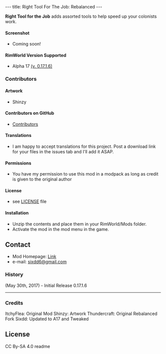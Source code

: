 <snippet>
  <content> 
---
title: Right Tool For The Job: Rebalanced
--- 


**Right Tool for the Job** adds assorted tools to help speed up your colonists work. 


#### Screenshot 
- Coming soon! 

#### RimWorld Version Supported 
- Alpha 17 [(v. 0.17.1.6)](https://github.com/Sixdd6/Right-Tool-for-the-Job-Rebalanced/files/1039005/Right-Tool-for-the-Job-Rebalanced.zip)

### Contributors 
#### Artwork 
- Shinzy 

#### Contributors on GitHub 
- [Contributors](https://github.com/Sixdd6/Right-Tool-for-the-Job-Rebalanced/graphs/contributors) 

#### Translations 
- I am happy to accept translations for this project. Post a download link for your files in the issues tab and I'll add it ASAP. 

#### Permissions 
- You have my permission to use this mod in a modpack as long as credit is given to the original author 

#### License  
- see [LICENSE](https://github.com/Sixdd6/Right-Tool-for-the-Job-Rebalanced/blob/master/LICENSE.md) file 

#### Installation 
- Unzip the contents and place them in your RimWorld/Mods folder. 
- Activate the mod in the mod menu in the game. 

## Contact 
- Mod Homepage: [Link](https://ludeon.com/forums/index.php?topic=33092.0) 
- e-mail: [sixdd6@gmail.com](sixdd6@gmail.com) 

### History 
(May 30th, 2017) - Initial Release 0.17.1.6 

--- 

### Credits

ItchyFlea: Original Mod 
Shinzy: Artwork 
Thundercraft: Original Rebalanced Fork 
Sixdd: Updated to A17 and Tweaked 

## License
CC By-SA 4.0
</content>
  <tabTrigger>readme</tabTrigger>
</snippet>